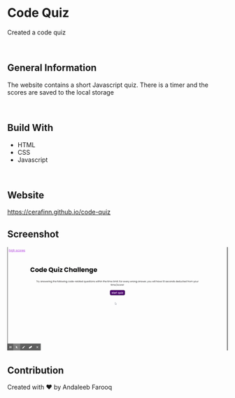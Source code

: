 # Code Quiz
Created a code quiz

<br />

## General Information
The website contains a short Javascript quiz. There is a timer and the scores are saved to the local storage

<br />

## Build With
* HTML
* CSS
* Javascript

<br />

## Website
https://cerafinn.github.io/code-quiz

## Screenshot
![Code Quiz](./assets/images/code-quiz.gif)

## Contribution
Created with ❤️ by Andaleeb Farooq
